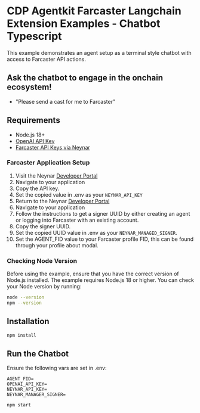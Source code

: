 # CDP Agentkit Farcaster Langchain Extension Examples - Chatbot Typescript

This example demonstrates an agent setup as a terminal style chatbot with access to Farcaster API actions.

## Ask the chatbot to engage in the onchain ecosystem!
- "Please send a cast for me to Farcaster"

## Requirements

- Node.js 18+
- [OpenAI API Key](https://platform.openai.com/docs/quickstart#create-and-export-an-api-key)
- [Farcaster API Keys via Neynar](https://dev.neynar.com/)

### Farcaster Application Setup
1. Visit the Neynar [Developer Portal](https://dev.neynar.com/)
2. Navigate to your application
3. Copy the API key. 
4. Set the copied value in .env as your `NEYNAR_API_KEY`
5. Return to the Neynar [Developer Portal](https://dev.neynar.com/)
6. Navigate to your application
7. Follow the instructions to get a signer UUID by either creating an agent or logging into Farcaster with an existing account.
8. Copy the signer UUID.
9. Set the copied UUID value in .env as your `NEYNAR_MANAGED_SIGNER`.
10. Set the AGENT_FID value to your Farcaster profile FID, this can be found through your profile about modal.

### Checking Node Version

Before using the example, ensure that you have the correct version of Node.js installed. The example requires Node.js 18 or higher. You can check your Node version by running:

```bash
node --version
npm --version
```

## Installation

```bash
npm install
```

## Run the Chatbot

Ensure the following vars are set in .env:
```
AGENT_FID=
OPENAI_API_KEY=
NEYNAR_API_KEY=
NEYNAR_MANAGER_SIGNER=
```

```bash
npm start
```
